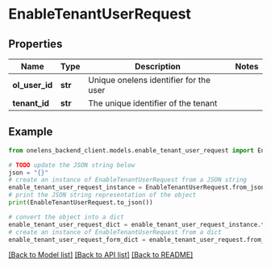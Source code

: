# EnableTenantUserRequest


## Properties

Name | Type | Description | Notes
------------ | ------------- | ------------- | -------------
**ol_user_id** | **str** | Unique onelens identifier for the user | 
**tenant_id** | **str** | The unique identifier of the tenant | 

## Example

```python
from onelens_backend_client.models.enable_tenant_user_request import EnableTenantUserRequest

# TODO update the JSON string below
json = "{}"
# create an instance of EnableTenantUserRequest from a JSON string
enable_tenant_user_request_instance = EnableTenantUserRequest.from_json(json)
# print the JSON string representation of the object
print(EnableTenantUserRequest.to_json())

# convert the object into a dict
enable_tenant_user_request_dict = enable_tenant_user_request_instance.to_dict()
# create an instance of EnableTenantUserRequest from a dict
enable_tenant_user_request_form_dict = enable_tenant_user_request.from_dict(enable_tenant_user_request_dict)
```
[[Back to Model list]](../README.md#documentation-for-models) [[Back to API list]](../README.md#documentation-for-api-endpoints) [[Back to README]](../README.md)


